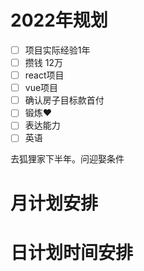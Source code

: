 # 2022年规划



- [ ] 项目实际经验1年
- [ ] 攒钱 12万
- [ ] react项目
- [ ] vue项目
- [ ] 确认房子目标款首付
- [ ] 锻炼❤️
- [ ] 表达能力
- [ ] 英语

去狐狸家下半年。问迎娶条件

# 月计划安排



# 日计划时间安排

